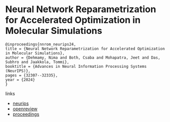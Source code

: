 # Neural Network Reparametrization for Accelerated Optimization in Molecular Simulations

```
@inproceedings{nnrom_neurips24,
title = {Neural Network Reparametrization for Accelerated Optimization in Molecular Simulations},
author = {Dehmamy, Nima and Both, Csaba and Mohapatra, Jeet and Das, Subhro and Jaakkola, Tommi},
booktitle = {Advances in Neural Information Processing Systems (NeurIPS)},
pages = {32307--32335},
year = {2024}
}
```

links
- [neurips](https://nips.cc/Conferences/2024/Schedule?showEvent=95938)
- [openreview](https://openreview.net/forum?id=FwxOHl0BEl)
- [proceedings](https://papers.nips.cc//paper_files/paper/2024/hash/38cbd40f8f9f9badf5a667288c2bc305-Abstract-Conference.html)
